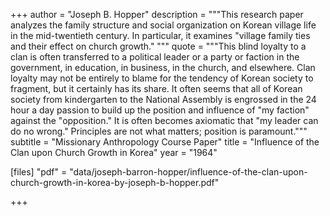 +++
author = "Joseph B. Hopper"
description = """This research paper analyzes the family structure and social organization on Korean village life in the mid-twentieth century. In particular, it examines "village family ties and their effect on church growth." """
quote = """This blind loyalty to a clan is often transferred to a political leader or a party or faction in the government, in education, in business, in the church, and elsewhere. Clan loyalty may not be entirely to blame for the tendency of Korean society to fragment, but it certainly has its share. It often seems that all of Korean society from kindergarten to the National Assembly is engrossed in the 24 hour a day passion to build up the position and influence of "my faction" against the "opposition." It is often becomes axiomatic that "my leader can do no wrong." Principles are not what matters; position is paramount."""
subtitle = "Missionary Anthropology Course Paper"
title = "Influence of the Clan upon Church Growth in Korea"
year = "1964"

[files]
"pdf" = "data/joseph-barron-hopper/influence-of-the-clan-upon-church-growth-in-korea-by-joseph-b-hopper.pdf"

+++